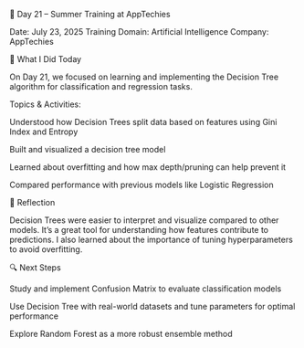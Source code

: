 
📅 Day 21 – Summer Training at AppTechies

Date: July 23, 2025
Training Domain: Artificial Intelligence
Company: AppTechies

🧠 What I Did Today

On Day 21, we focused on learning and implementing the Decision Tree algorithm for classification and regression tasks.

Topics & Activities:

Understood how Decision Trees split data based on features using Gini Index and Entropy

Built and visualized a decision tree model

Learned about overfitting and how max depth/pruning can help prevent it

Compared performance with previous models like Logistic Regression


📝 Reflection

Decision Trees were easier to interpret and visualize compared to other models. It’s a great tool for understanding how features contribute to predictions. I also learned about the importance of tuning hyperparameters to avoid overfitting.

🔍 Next Steps

Study and implement Confusion Matrix to evaluate classification models

Use Decision Tree with real-world datasets and tune parameters for optimal performance

Explore Random Forest as a more robust ensemble method
